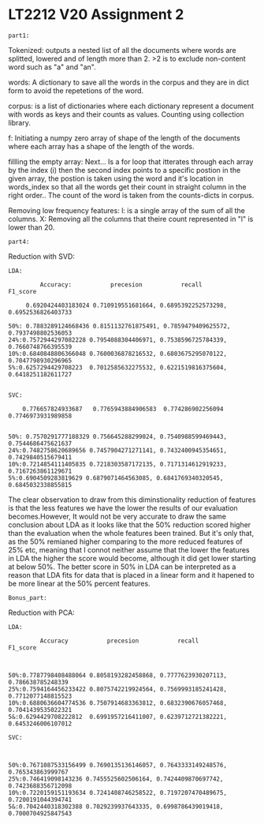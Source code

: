 # LT2212 V20 Assignment 2

    part1: 

Tokenized: outputs a nested list of all the documents where words are splitted, lowered and of length more than 2. >2 is to exclude non-content word such as "a" and "an". 

words: A dictionary to save all the words in the corpus and they are in dict form to avoid the repetetions of the word.

corpus: is a list of dictionaries where each dictionary represent a document with words as keys and their counts as values. Counting using collection library.

f: Initiating a numpy zero array of shape of the length of the documents where each array has a shape of the length of the words. 

fillling the empty array:
Next... Is a for loop that itterates through each array by the index (i) then the second index points to a specific postion in the given array, the postion is taken using the word and it's location in words_index so that all the words get their count in straight column in the right order.. The count of the word is taken from the counts-dicts in corpus. 

Removing low frequency features: 
l: is a single array of the sum of all the columns. 
X: Removing all the columns that theire count represented in "l" is lower than 20.


    part4:  

Reduction with SVD:

    LDA:

             Accuracy:           precesion           recall              F1_score 
 
         0.6920424403183024 0.710919551681664, 0.6895392252573298, 0.6952536826403733      

    50%: 0.7883289124668436 0.8151132761875491, 0.7859479409625572, 0.7937498802536053
    24%:0.7572944297082228 0.7954088304406971, 0.7538596725784339, 0.7660748766395539 
    10%:0.6840848806366048 0.7600036878216532, 0.6803675295070122, 0.7047798930296965
    5%:0.6257294429708223  0.7012585632275532, 0.6221519816375604, 0.6418251182611727


    SVC:

        0.776657824933687   0.7765943884906583  0.774286902256094   0.7746973931989858
 

    50%: 0.7570291777188329 0.756645288299024, 0.7540988599469443, 0.7544686475621637
    24%:0.7482758620689656 0.7457904271271141, 0.7432400945354651, 0.7429840515679411
    10%:0.7214854111405835 0.7218303587172135, 0.7171314612919233, 0.7167263861129671
    5%:0.6904509283819629 0.6879071464563085, 0.6841769340320545, 0.6845032338855815


 The clear observation to draw from this diminstionality reduction of features is that the less features we have the lower the results of our evaluation becomes.However, It would not be very accurate to draw the same conclusion about LDA as it looks like that the 50% reduction scored higher than the evaluation when the whole features been trained. But it's only that, as the 50% remianed higher comparing to the more reduced features of 25% etc, meaning that I connot neither assume that the lower the features in LDA the higher the score would become, although it did get lower starting at below 50%. The better score in 50% in LDA can be interpreted as a reason that LDA fits for data that is placed in a linear form and it hapened to be more linear at the 50% percent features. 



    Bonus_part:


Reduction with PCA:

    LDA:

             Accuracy           precesion           recall              F1_score 
     
     
     
    50%:0.7787798408488064 0.8058193282458868, 0.7777623930207113, 0.786638785248339
    25%:0.7594164456233422 0.8075742219924564, 0.7569993185241428, 0.7712077148815523
    10%:0.6880636604774536 0.7507914683363812, 0.6832390676057468, 0.7041439535022321
    5&:0.6294429708222812  0.6991957216411007, 0.6239712721382221, 0.6453246006107012
      
    SVC:
    
    
         
    50%:0.7671087533156499 0.7690135136146057, 0.7643333149248576, 0.765343863999767
    25%:0.746419098143236 0.7455525602506164, 0.7424409870697742, 0.7423688356712098
    10%:0.7220159151193634 0.7241408746258522, 0.7197207470489675, 0.7200191044394741
    5&:0.7042440318302388 0.7029239937643335, 0.6998786439019418, 0.7000704925847543
    
 
    
    
    
    
    
    
